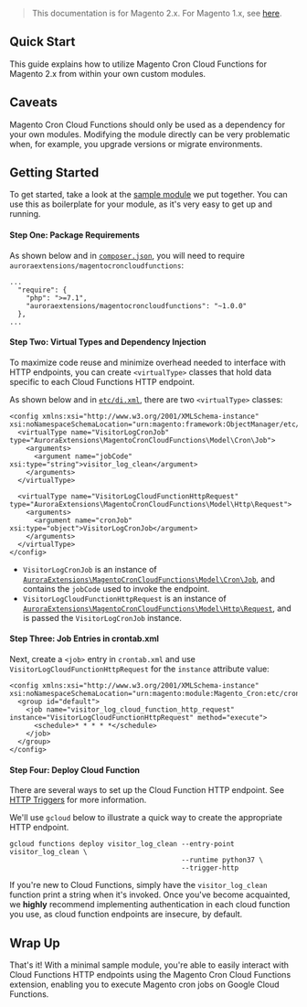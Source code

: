 <blockquote class="important">This documentation is for Magento 2.x. For Magento 1.x, see <a href="https://docs.auroraextensions.com/magento/extensions/1.x/magecroncloudfunctions/latest/">here</a>.</blockquote>

## Quick Start

This guide explains how to utilize Magento Cron Cloud Functions for Magento 2.x
from within your own custom modules.

## Caveats

Magento Cron Cloud Functions should only be used as a dependency for your own
modules. Modifying the module directly can be very problematic when, for example,
you upgrade versions or migrate environments.

## Getting Started

To get started, take a look at the [sample module](https://github.com/auroraextensions/samplecroncloudfunctions)
we put together. You can use this as boilerplate for your module, as it's very easy to get up and running.

#### Step One: Package Requirements

As shown below and in [`composer.json`](https://github.com/auroraextensions/samplecroncloudfunctions/blob/master/composer.json),
you will need to require `auroraextensions/magentocroncloudfunctions`:

```
...
  "require": {
    "php": ">=7.1",
    "auroraextensions/magentocroncloudfunctions": "~1.0.0"
  },
...
```

#### Step Two: Virtual Types and Dependency Injection

To maximize code reuse and minimize overhead needed to interface with HTTP endpoints, you can
create `<virtualType>` classes that hold data specific to each Cloud Functions HTTP endpoint.

As shown below and in [`etc/di.xml`](https://github.com/auroraextensions/samplecroncloudfunctions/blob/master/etc/di.xml),
there are two `<virtualType>` classes:

```
<config xmlns:xsi="http://www.w3.org/2001/XMLSchema-instance" xsi:noNamespaceSchemaLocation="urn:magento:framework:ObjectManager/etc/config.xsd">
  <virtualType name="VisitorLogCronJob" type="AuroraExtensions\MagentoCronCloudFunctions\Model\Cron\Job">
    <arguments>
      <argument name="jobCode" xsi:type="string">visitor_log_clean</argument>
    </arguments>
  </virtualType>

  <virtualType name="VisitorLogCloudFunctionHttpRequest" type="AuroraExtensions\MagentoCronCloudFunctions\Model\Http\Request">
    <arguments>
      <argument name="cronJob" xsi:type="object">VisitorLogCronJob</argument>
    </arguments>
  </virtualType>
</config>
```

+ `VisitorLogCronJob` is an instance of [`AuroraExtensions\MagentoCronCloudFunctions\Model\Cron\Job`](https://github.com/auroraextensions/magentocroncloudfunctions/blob/master/Model/Cron/Job.php), and contains the `jobCode` used to invoke the endpoint.
+ `VisitorLogCloudFunctionHttpRequest` is an instance of [`AuroraExtensions\MagentoCronCloudFunctions\Model\Http\Request`](https://github.com/auroraextensions/magentocroncloudfunctions/blob/master/Model/Http/Request.php), and is passed the `VisitorLogCronJob` instance.

#### Step Three: Job Entries in crontab.xml

Next, create a `<job>` entry in `crontab.xml` and use `VisitorLogCloudFunctionHttpRequest` for the `instance` attribute value:

```
<config xmlns:xsi="http://www.w3.org/2001/XMLSchema-instance" xsi:noNamespaceSchemaLocation="urn:magento:module:Magento_Cron:etc/crontab.xsd">
  <group id="default">
    <job name="visitor_log_cloud_function_http_request" instance="VisitorLogCloudFunctionHttpRequest" method="execute">
      <schedule>* * * * *</schedule>
    </job>
  </group>
</config>
```

#### Step Four: Deploy Cloud Function

There are several ways to set up the Cloud Function HTTP endpoint. See [HTTP Triggers](https://cloud.google.com/functions/docs/calling/http) for more information.

We'll use `gcloud` below to illustrate a quick way to create the appropriate HTTP endpoint.

```
gcloud functions deploy visitor_log_clean --entry-point visitor_log_clean \
                                          --runtime python37 \
                                          --trigger-http
```

If you're new to Cloud Functions, simply have the `visitor_log_clean` function print a string when it's invoked.
Once you've become acquainted, we **highly** recommend implementing authentication in each cloud function you use,
as cloud function endpoints are insecure, by default.

## Wrap Up

That's it! With a minimal sample module, you're able to easily interact with Cloud Functions HTTP endpoints using
the Magento Cron Cloud Functions extension, enabling you to execute Magento cron jobs on Google Cloud Functions.
